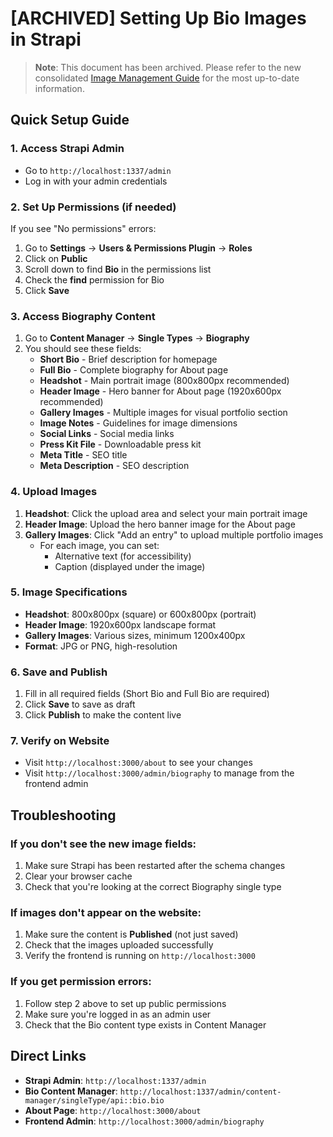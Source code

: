 # [ARCHIVED] Setting Up Bio Images in Strapi

> **Note**: This document has been archived. Please refer to the new consolidated [Image Management Guide](../IMAGE_MANAGEMENT.md) for the most up-to-date information.

## Quick Setup Guide

### 1. Access Strapi Admin
- Go to `http://localhost:1337/admin`
- Log in with your admin credentials

### 2. Set Up Permissions (if needed)
If you see "No permissions" errors:
1. Go to **Settings** → **Users & Permissions Plugin** → **Roles**
2. Click on **Public**
3. Scroll down to find **Bio** in the permissions list
4. Check the **find** permission for Bio
5. Click **Save**

### 3. Access Biography Content
1. Go to **Content Manager** → **Single Types** → **Biography**
2. You should see these fields:
   - **Short Bio** - Brief description for homepage
   - **Full Bio** - Complete biography for About page
   - **Headshot** - Main portrait image (800x800px recommended)
   - **Header Image** - Hero banner for About page (1920x600px recommended)
   - **Gallery Images** - Multiple images for visual portfolio section
   - **Image Notes** - Guidelines for image dimensions
   - **Social Links** - Social media links
   - **Press Kit File** - Downloadable press kit
   - **Meta Title** - SEO title
   - **Meta Description** - SEO description

### 4. Upload Images
1. **Headshot**: Click the upload area and select your main portrait image
2. **Header Image**: Upload the hero banner image for the About page
3. **Gallery Images**: Click "Add an entry" to upload multiple portfolio images
   - For each image, you can set:
     - Alternative text (for accessibility)
     - Caption (displayed under the image)

### 5. Image Specifications
- **Headshot**: 800x800px (square) or 600x800px (portrait)
- **Header Image**: 1920x600px landscape format
- **Gallery Images**: Various sizes, minimum 1200x400px
- **Format**: JPG or PNG, high-resolution

### 6. Save and Publish
1. Fill in all required fields (Short Bio and Full Bio are required)
2. Click **Save** to save as draft
3. Click **Publish** to make the content live

### 7. Verify on Website
- Visit `http://localhost:3000/about` to see your changes
- Visit `http://localhost:3000/admin/biography` to manage from the frontend admin

## Troubleshooting

### If you don't see the new image fields:
1. Make sure Strapi has been restarted after the schema changes
2. Clear your browser cache
3. Check that you're looking at the correct Biography single type

### If images don't appear on the website:
1. Make sure the content is **Published** (not just saved)
2. Check that the images uploaded successfully
3. Verify the frontend is running on `http://localhost:3000`

### If you get permission errors:
1. Follow step 2 above to set up public permissions
2. Make sure you're logged in as an admin user
3. Check that the Bio content type exists in Content Manager

## Direct Links
- **Strapi Admin**: `http://localhost:1337/admin`
- **Bio Content Manager**: `http://localhost:1337/admin/content-manager/singleType/api::bio.bio`
- **About Page**: `http://localhost:3000/about`
- **Frontend Admin**: `http://localhost:3000/admin/biography`
